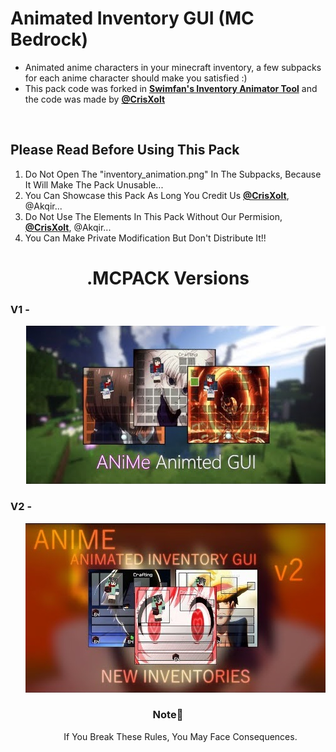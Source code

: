 # Animated Inventory GUI (MC Bedrock)
<DOCTYPE html>
<html>
  <ul>
  <li>Animated anime characters in your minecraft inventory, a few subpacks for each anime character should make you satisfied :)</li>
  <li>This pack code was forked in <a href="https://github.com/Swedeachu/MCPE-Inventory-Animator"><b>Swimfan's Inventory Animator Tool</b></a> and the code was made by <b><a href="https://github.com/CrisXolt">@CrisXolt</a></b></b></a></li>
  </ul>
  <br>
<h2> Please Read Before Using This Pack </h2>

<ol>
  <li>Do Not Open The "inventory_animation.png" In The Subpacks, Because It Will Make The Pack Unusable...</li> 
  <li>You Can Showcase this Pack As Long You Credit Us <b><a href="https://github.com/CrisXolt">@CrisXolt</a></b>, @Akqir...</li> 
  <li>Do Not Use The Elements In This Pack Without Our Permision, <b><a href="https://github.com/CrisXolt">@CrisXolt</a></b>, @Akqir...</li> 
  <li>You Can Make Private Modification But Don't Distribute It!!</li> 
</ol>
<div align="right">
  <h1 align="center">.MCPACK Versions</h1>
  <h3 align="left">V1 - </h3>
<a href="https://youtu.be/aakA7UrQl88">
  <img src="Screenshots/v1.jpg"></img>
</a>
</div>
<div align="right">
  <h3 align="left">V2 - </h3>
<a href="https://youtu.be/wFLH5QmgEIU">
  <img src="Screenshots/v2.jpg"></img>
</a>
</div>

  <h3 align="center" >Note📔</h3>
 <dd  align="center">If You Break These Rules, You May Face Consequences.</dd>
</html>
